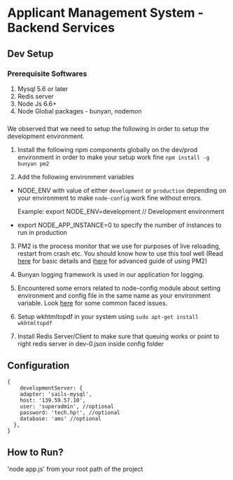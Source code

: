 # Applicant Management System - Backend Services 

## Dev Setup

### Prerequisite Softwares
1. Mysql 5.6 or later
2. Redis server
3. Node Js 6.6+
4. Node Global packages - bunyan, nodemon

### 

 We observed that we need to setup the following in order to setup the development environment.
 1. Install the following npm components globally on the dev/prod environment in order to make your setup work fine
    `npm install -g bunyan pm2`

 2. Add the following environment variables

   * NODE_ENV with value of either `development` or `production` depending on your environment to make `node-config` work fine without errors.

     Example: export NODE_ENV=development  // Development environment
   * export NODE_APP_INSTANCE=0 to specify the number of instances to run in production
      
 3. PM2 is the process monitor that we use for purposes of live reloading, restart from crash etc. You should know how to use this tool well (Read [here](https://github.com/Unitech/pm2) for basic details and i[here](https://github.com/Unitech/PM2/blob/master/ADVANCED_README.md) for advanced guide of using PM2)

 4. Bunyan logging framework is used in our application for logging.

 5. Encountered some errors related to node-config module about setting environment and config file in the same name as your environment variable. Look [here](https://github.com/lorenwest/node-config/wiki/Strict-Mode) for some common faced issues.

 6. Setup wkhtmltopdf in your system using `sudo apt-get install wkhtmltopdf`

 7. Install Redis Server/Client to make sure that queuing works or point to right redis server in dev-0.json inside config folder

## Configuration

```
{
    developmentServer: {
    adapter: 'sails-mysql',
    host: '139.59.57.10',
    user: 'superadmin', //optional
    password: 'tech.hp!', //optional
    database: 'ams' //optional
  },
}
```

## How to Run?

'node app.js' from your root path of the project
